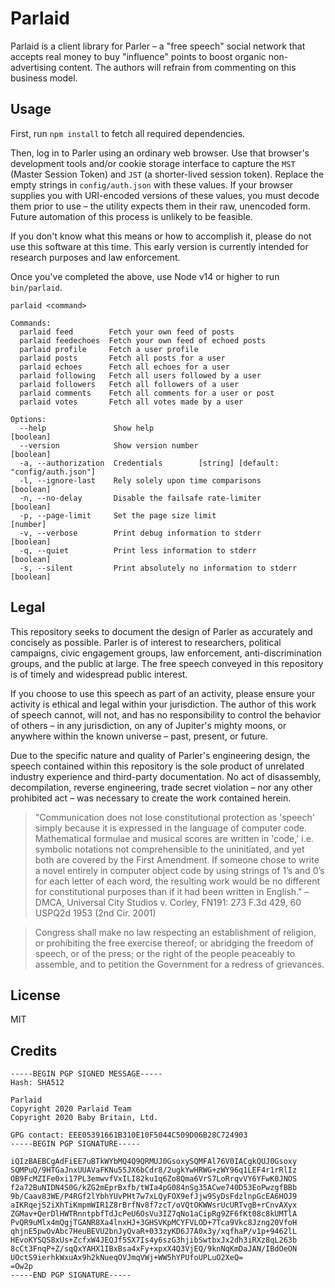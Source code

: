 
Parlaid
=======

Parlaid is a client library for Parler – a "free speech" social network that
accepts real money to buy "influence" points to boost organic non-advertising
content. The authors will refrain from commenting on this business model.

Usage
-----

First, run `npm install` to fetch all required dependencies.

Then, log in to Parler using an ordinary web browser. Use that browser's
development tools and/or cookie storage interface to capture the `MST` (Master
Session Token) and `JST` (a shorter-lived session token). Replace the empty
strings in `config/auth.json` with these values. If your browser supplies you
with URI-encoded versions of these values, you must decode them prior to use –
the utility expects them in their raw, unencoded form. Future automation of this
process is unlikely to be feasible.

If you don't know what this means or how to accomplish it, please do not use
this software at this time. This early version is currently intended for
research purposes and law enforcement.

Once you've completed the above, use Node v14 or higher to run `bin/parlaid`.

```
parlaid <command>

Commands:
  parlaid feed        Fetch your own feed of posts
  parlaid feedechoes  Fetch your own feed of echoed posts
  parlaid profile     Fetch a user profile
  parlaid posts       Fetch all posts for a user
  parlaid echoes      Fetch all echoes for a user
  parlaid following   Fetch all users followed by a user
  parlaid followers   Fetch all followers of a user
  parlaid comments    Fetch all comments for a user or post
  parlaid votes       Fetch all votes made by a user

Options:
  --help               Show help                                       [boolean]
  --version            Show version number                             [boolean]
  -a, --authorization  Credentials        [string] [default: "config/auth.json"]
  -l, --ignore-last    Rely solely upon time comparisons               [boolean]
  -n, --no-delay       Disable the failsafe rate-limiter               [boolean]
  -p, --page-limit     Set the page size limit                          [number]
  -v, --verbose        Print debug information to stderr               [boolean]
  -q, --quiet          Print less information to stderr                [boolean]
  -s, --silent         Print absolutely no information to stderr       [boolean]
```

Legal
-----

This repository seeks to document the design of Parler as accurately and
concisely as possible. Parler is of interest to researchers, political
campaigns, civic engagement groups, law enforcement, anti-discrimination groups,
and the public at large. The free speech conveyed in this repository is of
timely and widespread public interest.

If you choose to use this speech as part of an activity, please ensure your
activity is ethical and legal within your jurisdiction. The author of this work
of speech cannot, will not, and has no responsibility to control the behavior of
others – in any jurisdiction, on any of Jupiter's mighty moons, or anywhere
within the known universe – past, present, or future.

Due to the specific nature and quality of Parler's engineering design, the
speech contained within this repository is the sole product of unrelated
industry experience and third-party documentation. No act of disassembly,
decompilation, reverse engineering, trade secret violation – nor any other
prohibited act – was necessary to create the work contained herein.

> "Communication does not lose constitutional protection as 'speech' simply because it is expressed in the language of computer code. Mathematical formulae and musical scores are written in 'code,' i.e. symbolic notations not comprehensible to the uninitiated, and yet both are covered by the First Amendment. If someone chose to write a novel entirely in computer object code by using strings of 1’s and 0’s for each letter of each word, the resulting work would be no different for constitutional purposes than if it had been written in English." – DMCA, Universal City Studios v. Corley, FN191: 273 F.3d 429, 60 USPQ2d 1953 (2nd Cir. 2001)

> Congress shall make no law respecting an establishment of religion, or prohibiting the free exercise thereof; or abridging the freedom of speech, or of the press; or the right of the people peaceably to assemble, and to petition the Government for a redress of grievances.

License
-------

MIT

Credits
-------
```
-----BEGIN PGP SIGNED MESSAGE-----
Hash: SHA512

Parlaid
Copyright 2020 Parlaid Team
Copyright 2020 Baby Britain, Ltd.

GPG contact: EEE05391661B310E10F5044C509D06B28C724903
-----BEGIN PGP SIGNATURE-----

iQIzBAEBCgAdFiEE7uBTkWYbMQ4Q9QRMUJ0GsoxySQMFAl76V0IACgkQUJ0Gsoxy
SQMPuQ/9HTGaJnxUUAVaFKNu55JX6bCdr8/2ugkYwHRWG+zWY96q1LEF4r1rRlIz
OB9FcMZIFe0xi17PL3emwvfVxILI82ku1q6Zo8Qma6VrS7LoRrqvVY6YFwK0JNOS
f2a72BuNIDN4S0G/kZG2mEprBxfb/tWIa4pG084nSg35ACwe740D53EoPwzgfBBb
9b/Caav83WE/P4RGf2lYbhYUvPHt7w7xLQyFOX9efJjw9SyDsFdzlnpGcEA6HOJ9
aIKRqejS2iXhTiKmpmWIR1Z8rBrfNv8f7zcT/oVQtOKWWsrUcURTvgB+rCnvAXyx
ZGMav+QerDlHWTRnntpbfTdJcPeU6OsVu3IZ7qNo1aCipRg9ZF6fKt08c8kUMTlA
PvQR9uMlx4mQgjTGANR8Xa4lnxHJ+3GHSVKpMCYFVLOD+7Tca9Vkc8Jzng20VfoH
qhjnE5pwOvAbc7HeuBEVU2bnJyQvaR+033zyKD6J7A0x3y/xqfhaP/v1p+9462lL
HEvoKYSQS8xUs+ZcfxW4JEQJf5SX7Is4y6szG3hjibSwtbxJx2dh3iRXz8qL263b
8cCt3FnqP+Z/sqQxYAHX1IBxBsa4xFy+xpxX4Q3VjEQ/9knNqKmDaJAN/IBdOeON
UOctS9ierhkWxuAx9h2kNueqOVJmqVWj+WW5hYPUfoUPLuO2XeQ=
=Ow2p
-----END PGP SIGNATURE-----
```

